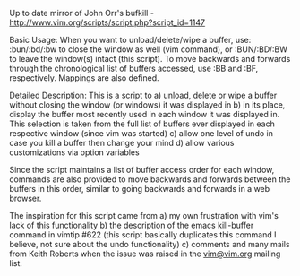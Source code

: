Up to date mirror of John Orr's bufkill - http://www.vim.org/scripts/script.php?script_id=1147

Basic Usage:
When you want to unload/delete/wipe a buffer, use:
  :bun/:bd/:bw to close the window as well (vim command), or
  :BUN/:BD/:BW to leave the window(s) intact (this script).
To move backwards and forwards through the chronological
list of buffers accessed, use :BB and :BF, respectively.
Mappings are also defined.

Detailed Description:
This is a script to
a) unload, delete or wipe a buffer without closing the window (or windows)
    it was displayed in
b) in its place, display the buffer most recently used in each window
    it was displayed in.  This selection is taken from the full list of
    buffers ever displayed in each respective window (since vim was started)
c) allow one level of undo in case you kill a buffer then change your mind
d) allow various customizations via option variables

Since the script maintains a list of buffer access order for each window,
commands are also provided to move backwards and forwards between
the buffers in this order, similar to going backwards and forwards in a
web browser.

The inspiration for this script came from
a) my own frustration with vim's lack of this functionality
b) the description of the emacs kill-buffer command in vimtip #622
   (this script basically duplicates this command I believe,
   not sure about the undo functionality)
c) comments and many mails from Keith Roberts when the issue was
   raised in the vim@vim.org mailing list.
